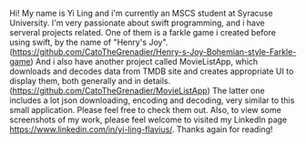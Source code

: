 Hi! My name is Yi Ling and i'm currently an MSCS student at Syracuse University. I'm very passionate about swift programming, and i have serveral projects related. One of them is a farkle game i created before using swift, by the name of "Henry's Joy".(https://github.com/CatoTheGrenadier/Henry-s-Joy-Bohemian-style-Farkle-game) And i also have another project called MovieListApp, which downloads and decodes data from TMDB site and creates appropriate UI to display them, both generally and in details.(https://github.com/CatoTheGrenadier/MovieListApp) The latter one includes a lot json downloading, encoding and decoding, very similar to this small application. Please feel free to check them out. Also, to view some screenshots of my work, please feel welcome to visited my LinkedIn page https://www.linkedin.com/in/yi-ling-flavius/. Thanks again for reading!
